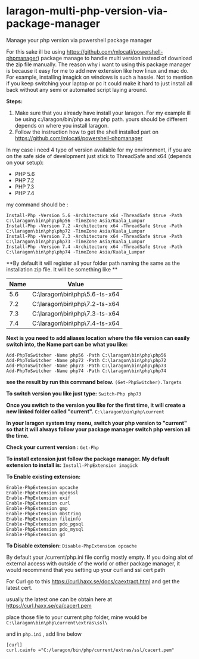 # laragon-multi-php-version-via-package-manager
Manage your php version via powershell package manager


For this sake ill be using https://github.com/mlocati/powershell-phpmanager) package manage to handle multi version
instead of download the zip file manually.
The reason why i want to using this package manager is because it easy for me to add new extension like how linux and mac do.
For example, installing imagick on windows is such a hassle. Not to mention if you keep switching your laptop or pc it could make it hard to just install all back without any semi or automated script laying around.


**Steps:**
1. Make sure that you already have install your laragon. For my example ill be using c:/laragon/bin/php as my php path. yours should be different depends on where you install laragon.
2. Follow the instruction how to get the shell installed part on https://github.com/mlocati/powershell-phpmanager

In my case i need 4 type of version available for my environment, if you are on the safe side of development just stick to
ThreadSafe and x64 (depends on your setup):
- PHP 5.6
- PHP 7.2
- PHP 7.3
- PHP 7.4

my command should be :
```
Install-Php -Version 5.6 -Architecture x64 -ThreadSafe $true -Path C:\laragon\bin\php\php56 -TimeZone Asia/Kuala_Lumpur	
Install-Php -Version 7.2 -Architecture x64 -ThreadSafe $true -Path C:\laragon\bin\php\php72 -TimeZone Asia/Kuala_Lumpur	
Install-Php -Version 7.3 -Architecture x64 -ThreadSafe $true -Path C:\laragon\bin\php\php73 -TimeZone Asia/Kuala_Lumpur	
Install-Php -Version 7.4 -Architecture x64 -ThreadSafe $true -Path C:\laragon\bin\php\php74 -TimeZone Asia/Kuala_Lumpur
```

**By default it will register all your folder path naming the same as the installation zip file. It will be something like **

Name | Value
---- | -----
5.6 | C:\laragon\bin\php\5.6-ts-x64
7.2 | C:\laragon\bin\php\7.2-ts-x64
7.3 | C:\laragon\bin\php\7.3-ts-x64
7.4 | C:\laragon\bin\php\7.4-ts-x64

**Next is you need to add aliases location where the file version can easily switch into, the Name part can be what you like:**

```
Add-PhpToSwitcher -Name php56 -Path C:\laragon\bin\php\php56
Add-PhpToSwitcher -Name php72 -Path C:\laragon\bin\php\php72
Add-PhpToSwitcher -Name php73 -Path C:\laragon\bin\php\php73
Add-PhpToSwitcher -Name php74 -Path C:\laragon\bin\php\php74
```

**see the result by run this command below.**
```(Get-PhpSwitcher).Targets```

**To switch version you like just type:**
```Switch-Php php73```

**Once you switch to the version you like for the first time, it will create a new linked folder called "current".** ```C:\laragon\bin\php\current```

**In your laragon system tray menu, switch your php version to "current" so that it will always follow your package manager switch php version all the time.**

**Check your current version :**
```Get-Php```

**To install extension just follow the package manager. My default extension to install is:**
```Install-PhpExtension imagick```

**To Enable existing extension:**
```
Enable-PhpExtension opcache
Enable-PhpExtension openssl
Enable-PhpExtension exif
Enable-PhpExtension curl
Enable-PhpExtension gmp
Enable-PhpExtension mbstring
Enable-PhpExtension fileinfo
Enable-PhpExtension pdo_pgsql
Enable-PhpExtension pdo_mysql
Enable-PhpExtension gd
```

**To Disable extension:**
```Disable-PhpExtension opcache```


By default your /current/php.ini file config mostly empty. If you doing alot of external access with outside of the world or other
package manager, it would recommend that you setting up your curl and ssl cert path

For Curl
go to this https://curl.haxx.se/docs/caextract.html and get the latest cert.

usually the latest one can be obtain here at https://curl.haxx.se/ca/cacert.pem

place those file to your current php folder, mine would be 
```C:\laragon\bin\php\current\extras\ssl\```

and in ```php.ini``` , add line below

```
[curl]
curl.cainfo ="C:/laragon/bin/php/current/extras/ssl/cacert.pem"
```
